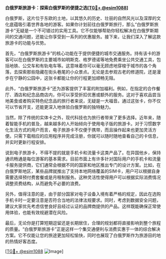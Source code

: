 **白俄罗斯旅游卡：探索白俄罗斯的便捷之选[[TG💪+ @esim1088](https://t.me/s/esim1088)]**

白俄罗斯，这片位于东欧的土地，以其悠久的历史、壮丽的自然风光以及深厚的文化底蕴吸引着世界各地的游客。如果你计划前往白俄罗斯旅行，那么“白俄罗斯旅游卡”无疑是一个不可错过的实用工具。它不仅能够帮助你轻松解决在白俄罗斯期间的交通问题，还能让你享受到一系列的优惠服务。接下来，让我们深入了解这款旅游卡的功能与优势。

首先，“白俄罗斯旅游卡”的核心功能在于提供便捷的城市交通服务。持有该卡的游客可以在白俄罗斯的主要城市如明斯克、格罗德诺等地免费乘坐公共交通工具，包括地铁、公交车和有轨电车等。这意味着你可以毫无顾虑地穿梭于城市的各个角落，去探索那些隐藏在街头巷尾的小众景点。无论是去参观古老的修道院，还是漫步在宁静的公园中，这张卡都能让你的行程更加顺畅无阻。

此外，“白俄罗斯旅游卡”还为游客提供了丰富的附加福利。例如，在指定的合作餐厅、酒店和纪念品商店内，你可以享受折扣优惠或额外的服务。这对于喜欢品尝当地美食或者购买特色纪念品的旅行者来说，无疑是一大福音。通过这张卡，你不仅可以节省开支，还能更深入地体验白俄罗斯的独特魅力。

当然，除了传统的实体卡之外，现代科技也为旅行者带来了更多选择。近年来，随着智能手机的普及，越来越多的人开始倾向于使用电子版的旅游卡。对于习惯数字化生活方式的用户而言，电子旅游卡不仅便于携带，而且操作起来也更加灵活方便。只需下载相应的应用程序并完成注册，你就可以随时随地查看自己的卡信息，并实时更新行程安排。

说到电子旅游卡，不得不提的就是手机卡和流量卡这类产品了。在异国他乡，保持通讯畅通是每位游客的基本需求。目前市面上有许多针对国际用户的手机卡和流量卡服务提供商，它们通常会根据不同的国家和地区推出专门的设计方案。比如，在白俄罗斯地区，某些品牌就推出了支持本地网络覆盖的SIM卡，用户可以根据自身需要选择预付费套餐或是月租制服务。这种灵活性使得用户可以根据实际消费情况调整资费结构，从而避免不必要的浪费。

另外，值得注意的是，由于部分国家对电子设备入境有着严格的规定，因此在选购手机卡时一定要注意是否符合当地的法律法规要求。同时，考虑到数据安全问题，建议大家优先考虑信誉良好且经过认证的品牌商提供的产品。这样既能确保正常使用体验，也能有效规避潜在风险。

最后，无论你是打算短期逗留还是长期居住，合理的规划都将直接影响到整个旅程的质量。“白俄罗斯旅游卡”正是这样一个集交通便利与消费实惠于一体的综合解决方案。它不仅能让您的旅途更加轻松愉快，同时也展现了白俄罗斯作为旅游目的地的热情好客态度。

[[TG💪+ @esim1088](https://t.me/s/esim1088) ![Image](https://i.postimg.cc/4NQfJmqS/Snipaste-2025-05-13-00-14-12.png)]